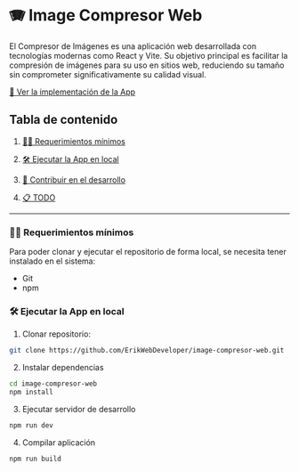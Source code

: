# 🪗 Image Compresor Web

El Compresor de Imágenes es una aplicación web desarrollada con tecnologías modernas como React y Vite. Su objetivo principal es facilitar la compresión de imágenes para su uso en sitios web, reduciendo su tamaño sin comprometer significativamente su calidad visual.

[🔗 Ver la implementación de la App]()

## Tabla de contenido

1. [🤏🏼 Requerimientos mínimos](#🤏🏼-requerimientos-mínimos)

2. [🛠️ Ejecutar la App en local](#🛠️-ejecutar-la-app-en-local)

3. [🤝 Contribuir en el desarrollo](/CONTRIBUTING.md)

4. [📋 TODO](/TODO.md)

---

### 🤏🏼 Requerimientos mínimos

Para poder clonar y ejecutar el repositorio de forma local, se necesita tener instalado en el sistema:

- Git
- npm

### 🛠️ Ejecutar la App en local

1. Clonar repositorio:

```bash
git clone https://github.com/ErikWebDeveloper/image-compresor-web.git
```

2. Instalar dependencias

```bash
cd image-compresor-web
npm install
```

3. Ejecutar servidor de desarrollo

```bash
npm run dev
```

4. Compilar aplicación

```bash
npm run build
```